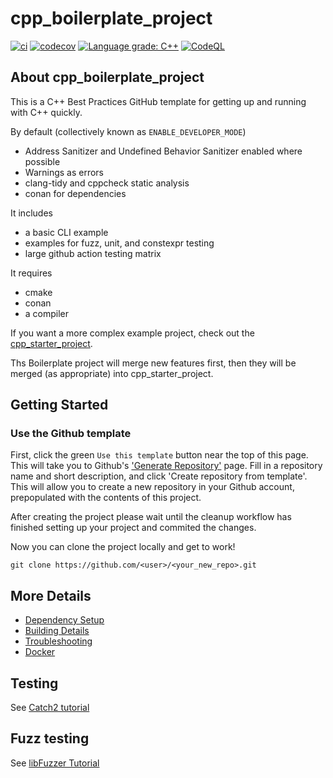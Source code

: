 # cpp_boilerplate_project

[![ci](https://github.com/ClausKlein/cpp_boilerplate_project/actions/workflows/ci.yml/badge.svg)](https://github.com/ClausKlein/cpp_boilerplate_project/actions/workflows/ci.yml)
[![codecov](https://codecov.io/gh/ClausKlein/cpp_boilerplate_project/branch/main/graph/badge.svg)](https://codecov.io/gh/ClausKlein/cpp_boilerplate_project)
[![Language grade: C++](https://img.shields.io/lgtm/grade/cpp/github/ClausKlein/cpp_boilerplate_project)](https://lgtm.com/projects/g/ClausKlein/cpp_boilerplate_project/context:cpp)
[![CodeQL](https://github.com/ClausKlein/cpp_boilerplate_project/actions/workflows/codeql-analysis.yml/badge.svg)](https://github.com/ClausKlein/cpp_boilerplate_project/actions/workflows/codeql-analysis.yml)

## About cpp_boilerplate_project

This is a C++ Best Practices GitHub template for getting up and running with C++ quickly.

By default (collectively known as `ENABLE_DEVELOPER_MODE`)

 * Address Sanitizer and Undefined Behavior Sanitizer enabled where possible
 * Warnings as errors
 * clang-tidy and cppcheck static analysis
 * conan for dependencies

It includes

 * a basic CLI example
 * examples for fuzz, unit, and constexpr testing
 * large github action testing matrix

It requires

 * cmake
 * conan
 * a compiler

If you want a more complex example project, check out the [cpp_starter_project](https://github.com/cpp-best-practices/cpp_starter_project).

Ths Boilerplate project will merge new features first, then they will be merged (as appropriate) into cpp_starter_project.

## Getting Started

### Use the Github template
First, click the green `Use this template` button near the top of this page.
This will take you to Github's ['Generate Repository'](https://github.com/ClausKlein/cpp_boilerplate_project/generate) page.
Fill in a repository name and short description, and click 'Create repository from template'.
This will allow you to create a new repository in your Github account,
prepopulated with the contents of this project.

After creating the project please wait until the cleanup workflow has finished 
setting up your project and commited the changes.

Now you can clone the project locally and get to work!

    git clone https://github.com/<user>/<your_new_repo>.git

## More Details

 * [Dependency Setup](README_dependencies.md)
 * [Building Details](README_building.md)
 * [Troubleshooting](README_troubleshooting.md)
 * [Docker](README_docker.md)

## Testing

See [Catch2 tutorial](https://github.com/catchorg/Catch2/blob/master/docs/tutorial.md)

## Fuzz testing

See [libFuzzer Tutorial](https://github.com/google/fuzzing/blob/master/tutorial/libFuzzerTutorial.md)


